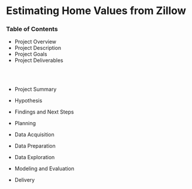 # Estimating Home Values from Zillow

### Table of Contents
- Project Overview
- Project Description
- Project Goals
- Project Deliverables
<br>
<br>

 - Project Summary
 - Hypothesis
 - Findings and Next Steps

 - Planning
 - Data Acquisition
 - Data Preparation
 - Data Exploration
 - Modeling and Evaluation
 - Delivery
 